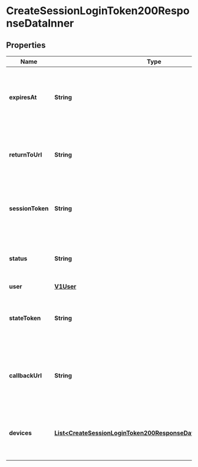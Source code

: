 

# CreateSessionLoginToken200ResponseDataInner


## Properties

| Name | Type | Description | Notes |
|------------ | ------------- | ------------- | -------------|
|**expiresAt** | **String** | Date and time when session token expires. Tokens expire 2 minutes after creation. Returned only when MFA is not required. |  [optional] |
|**returnToUrl** | **String** | Returns the return_to_url value sent in the request, if applicable. Returned only when MFA is not required. |  [optional] |
|**sessionToken** | **String** | Provides the session token that can be used to log the user in. Returned only when MFA is not required. |  [optional] |
|**status** | **String** | username_or_email and password values sent are valid. Returned only when MFA is not required. |  [optional] |
|**user** | [**V1User**](V1User.md) |  |  [optional] |
|**stateToken** | **String** | Value to submit with each Verify Factor API call until session login token is issued. Returned only when MFA required. |  [optional] |
|**callbackUrl** | **String** | Verify Factor API endpoint where device_id, state_token, and otp_token must be sent. Returned only when MFA is required. |  [optional] |
|**devices** | [**List&lt;CreateSessionLoginToken200ResponseDataInnerDevicesInner&gt;**](CreateSessionLoginToken200ResponseDataInnerDevicesInner.md) | Provides device values that must be submitted with the Verify Factor API call. Returned only when MFA is required |  [optional] |




